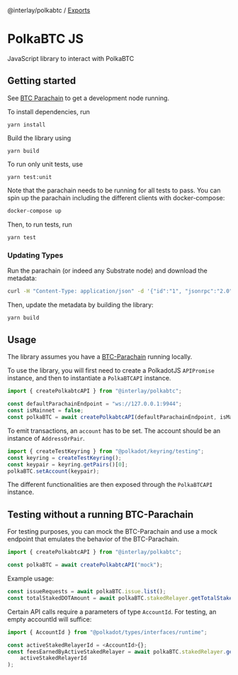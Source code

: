 @interlay/polkabtc / [Exports](/modules.md)

# PolkaBTC JS

JavaScript library to interact with PolkaBTC

## Getting started

See [BTC Parachain](https://github.com/interlay/btc-parachain) to get a development node running.

To install dependencies, run

```
yarn install
```

Build the library using

```
yarn build
```

To run only unit tests, use

```
yarn test:unit
```

Note that the parachain needs to be running for all tests to pass. You can spin up the parachain including the different clients with docker-compose:

```bash
docker-compose up
```

Then, to run tests, run

```
yarn test
```

### Updating Types

Run the parachain (or indeed any Substrate node) and download the metadata:

```bash
curl -H "Content-Type: application/json" -d '{"id":"1", "jsonrpc":"2.0", "method": "state_getMetadata", "params":[]}' http://localhost:9933 > src/json/parachain.json
```

Then, update the metadata by building the library:

```bash
yarn build
```

## Usage

The library assumes you have a [BTC-Parachain](https://github.com/interlay/btc-parachain) running locally.

To use the library, you will first need to create a PolkadotJS `APIPromise` instance,
and then to instantiate a `PolkaBTCAPI` instance.

```typescript
import { createPolkabtcAPI } from "@interlay/polkabtc";

const defaultParachainEndpoint = "ws://127.0.0.1:9944";
const isMainnet = false;
const polkaBTC = await createPolkabtcAPI(defaultParachainEndpoint, isMainnet);
```

To emit transactions, an `account` has to be set.
The account should be an instance of `AddressOrPair`.

```typescript
import { createTestKeyring } from "@polkadot/keyring/testing";
const keyring = createTestKeyring();
const keypair = keyring.getPairs()[0];
polkaBTC.setAccount(keypair);
```

The different functionalities are then exposed through the `PolkaBTCAPI` instance.

## Testing without a running BTC-Parachain

For testing purposes, you can mock the BTC-Parachain and use a mock endpoint that emulates the behavior of the BTC-Parachain.

```typescript
import { createPolkabtcAPI } from "@interlay/polkabtc";

const polkaBTC = await createPolkabtcAPI("mock");
```

Example usage:

```typescript
const issueRequests = await polkaBTC.issue.list();
const totalStakedDOTAmount = await polkaBTC.stakedRelayer.getTotalStakedDOTAmount();
```

Certain API calls require a parameters of type `AccountId`. For testing, an empty accountId will suffice:

```typescript
import { AccountId } from "@polkadot/types/interfaces/runtime";

const activeStakedRelayerId = <AccountId>{};
const feesEarnedByActiveStakedRelayer = await polkaBTC.stakedRelayer.getFeesEarned(
    activeStakedRelayerId
);
```

